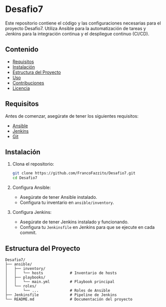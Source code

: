 # Desafio7

Este repositorio contiene el código y las configuraciones necesarias para el proyecto Desafio7. Utiliza Ansible para la automatización de tareas y Jenkins para la integración continua y el despliegue continuo (CI/CD).

## Contenido

- [Requisitos](#requisitos)
- [Instalación](#instalación)
- [Estructura del Proyecto](#estructura-del-proyecto)
- [Uso](#uso)
- [Contribuciones](#contribuciones)
- [Licencia](#licencia)

## Requisitos

Antes de comenzar, asegúrate de tener los siguientes requisitos:

- [Ansible](https://docs.ansible.com/ansible/latest/installation_guide/intro_installation.html)
- [Jenkins](https://www.jenkins.io/download/)
- [Git](https://git-scm.com/downloads)

## Instalación

1. Clona el repositorio:

    ```bash
    git clone https://github.com/FrancoFazzito/Desafio7.git
    cd Desafio7
    ```

2. Configura Ansible:

    - Asegúrate de tener Ansible instalado.
    - Configura tu inventario en `ansible/inventory`.

3. Configura Jenkins:

    - Asegúrate de tener Jenkins instalado y funcionando.
    - Configura tu `Jenkinsfile` en Jenkins para que se ejecute en cada commit.

## Estructura del Proyecto

```plaintext
Desafio7/
├── ansible/
│   ├── inventory/
│   │   └── hosts            # Inventario de hosts
│   ├── playbooks/
│   │   └── main.yml         # Playbook principal
│   └── roles/
│       └── ...              # Roles de Ansible
├── Jenkinsfile              # Pipeline de Jenkins
└── README.md                # Documentación del proyecto
